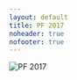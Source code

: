 ```yaml
---
layout: default
title: PF 2017
noheader: true
nofooter: true
---
```


![PF 2017](/static/content/pf2017/pf2017_small.jpg)
